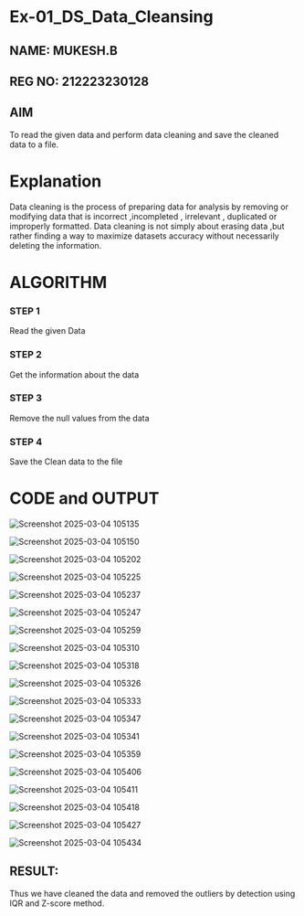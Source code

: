 
# Ex-01_DS_Data_Cleansing
## NAME: MUKESH.B
## REG NO: 212223230128


## AIM
To read the given data and perform data cleaning and save the cleaned data to a file. 

# Explanation
Data cleaning is the process of preparing data for analysis by removing or modifying data that is incorrect ,incompleted , irrelevant , duplicated or improperly formatted. 
Data cleaning is not simply about erasing data ,but rather finding a way to maximize datasets accuracy without necessarily deleting the information. 

# ALGORITHM
### STEP 1
Read the given Data
### STEP 2
Get the information about the data
### STEP 3
Remove the null values from the data
### STEP 4
Save the Clean data to the file

# CODE and OUTPUT

![Screenshot 2025-03-04 105135](https://github.com/user-attachments/assets/a3db6a02-4c20-45a7-9ba7-90a3c18ea6d6)

![Screenshot 2025-03-04 105150](https://github.com/user-attachments/assets/4c67c79e-c9eb-45f5-9a73-eeb7bd1febf9)

![Screenshot 2025-03-04 105202](https://github.com/user-attachments/assets/ce0005c4-b0ab-4176-93b2-304e6efe0acb)

![Screenshot 2025-03-04 105225](https://github.com/user-attachments/assets/d55d9e98-c8df-4007-ba39-f5af2bc0594b)

![Screenshot 2025-03-04 105237](https://github.com/user-attachments/assets/abc93926-ec8b-4e29-a33a-4dd5256a50fb)

![Screenshot 2025-03-04 105247](https://github.com/user-attachments/assets/09cbf6b2-1126-48e8-84ff-968cd64c3420)

![Screenshot 2025-03-04 105259](https://github.com/user-attachments/assets/7f97e56a-f84c-4e9b-99a5-aacc976bae6c)

![Screenshot 2025-03-04 105310](https://github.com/user-attachments/assets/02983d7f-b0e6-4e4f-a8eb-e155e8d68ab4)

![Screenshot 2025-03-04 105318](https://github.com/user-attachments/assets/83f0e77a-a57f-489e-a2b1-277c0529f441)

![Screenshot 2025-03-04 105326](https://github.com/user-attachments/assets/b0c4eff3-2542-4304-b963-7d46c488beed)

![Screenshot 2025-03-04 105333](https://github.com/user-attachments/assets/286e2c81-b347-4723-bab4-bc490e25b6d3)

![Screenshot 2025-03-04 105347](https://github.com/user-attachments/assets/9976cca9-e379-4f1f-a36b-e5a3c06a670d)

![Screenshot 2025-03-04 105341](https://github.com/user-attachments/assets/9a7b47a4-a289-4566-9b96-40a52d6f6a74)

![Screenshot 2025-03-04 105359](https://github.com/user-attachments/assets/f62c77b1-f468-4696-8272-0df6703785da)

![Screenshot 2025-03-04 105406](https://github.com/user-attachments/assets/e4e00f80-09cf-405c-9e76-d718c1043f4f)

![Screenshot 2025-03-04 105411](https://github.com/user-attachments/assets/7181e7ac-a1db-4c34-bc91-a50d8c27d8de)

![Screenshot 2025-03-04 105418](https://github.com/user-attachments/assets/ab219fc7-946e-4e27-a611-a68b9873c55e)

![Screenshot 2025-03-04 105427](https://github.com/user-attachments/assets/cdaafb9c-6f86-4b2f-845b-396d9dc2553b)

![Screenshot 2025-03-04 105434](https://github.com/user-attachments/assets/6ee1256f-25a0-426b-85e8-84407e6e919d)


## RESULT:
Thus we have cleaned the data and removed the outliers by detection using IQR and Z-score method.


